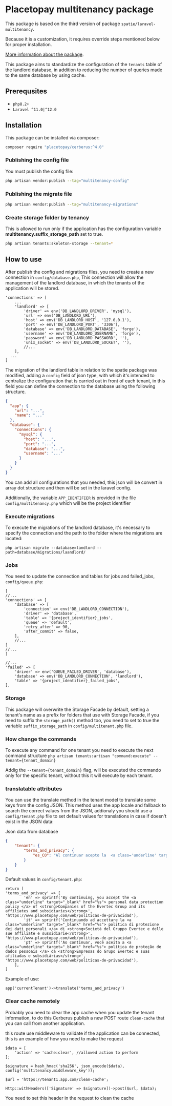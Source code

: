 # Placetopay multitenancy package

This package is based on the third version of package `spatie/laravel-multitenancy`.

Because it is a customization, it requires override steps mentioned below for proper installation.

[More information about the package](https://github.com/spatie/laravel-multitenancy/tree/v1).

This package aims to standardize the configuration of the ``tenants`` table of the landlord database, in addition to reducing the number of queries made to the same database by using cache.

## Prerequsites
- `php8.2+`
- `Laravel ^11.0|^12.0`

## Installation

This package can be installed via composer:

``` bash
composer require "placetopay/cerberus:^4.0"
```

### Publishing the config file

You must publish the config file:

``` bash
php artisan vendor:publish --tag="multitenancy-config"
```

### Publishing the migrate file

``` bash
php artisan vendor:publish --tag="multitenancy-migrations"
```

### Create storage folder by tenancy
This is allowed to run only if the application has the configuration variable **multitenancy.suffix_storage_path** set to true.

``` bash
php artisan tenants:skeleton-storage --tenant=*
```

## How to use
After publish the config and migrations files, you need to create a new connection in ``config/database.php``,
This connection will allow the management of the landlord database, in which the tenants of the application will be stored.

```
'connections' => [
    ...
    'landlord' => [
        'driver' => env('DB_LANDLORD_DRIVER', 'mysql'),
        'url' => env('DB_LANDLORD_URL'),
        'host' => env('DB_LANDLORD_HOST', '127.0.0.1'),
        'port' => env('DB_LANDLORD_PORT', '3306'),
        'database' => env('DB_LANDLORD_DATABASE', 'forge'),
        'username' => env('DB_LANDLORD_USERNAME', 'forge'),
        'password' => env('DB_LANDLORD_PASSWORD', ''),
        'unix_socket' => env('DB_LANDLORD_SOCKET', ''),
        //...
    ],
  ...
]
```

The migration of the landlord table in relation to the spatie package was modified, adding a `config` field of json type, 
with which it's intended to centralize the configuration that is carried out in front of each tenant, 
in this field you can define the connection to the database using the following structure.
```JSON
{
  "app": {
    "url": "...", 
    "name": "..."
  }, 
  "database": {
    "connections": {
      "mysql": {
        "host": "...", 
        "port": "...", 
        "database": "...", 
        "username": "..."
      }
    }
  }
}
```
You can add all configurations that you needed, this json will be convert in array dot structure
and then will be set in the laravel config. 

Additionally, the variable ``APP_IDENTIFIER`` is provided in the file ``config/multitenancy.php`` which will be the project identifier

### Execute migrations

To execute the migrations of the landlord database, it's necessary to specify the connection and the path 
to the folder where the migrations are located:
```` 
php artisan migrate --database=landlord --path=database/migrations/laandlord/ 
````

### Jobs
You need to update the connection and tables for jobs and failed_jobs, ``config/queue.php``:
```
[
//...
'connections' => [
    'database' => [
        'connection' => env('DB_LANDLORD_CONNECTION'),
        'driver' => 'database',
        'table' => '{project_identifier}_jobs',
        'queue' => 'default',
        'retry_after' => 90,
        'after_commit' => false,
    ],
    //...
]
//...
]

//...
'failed' => [
    'driver' => env('QUEUE_FAILED_DRIVER', 'database'),
    'database' => env('DB_LANDLORD_CONNECTION', 'landlord'),
    'table' => '{project_identifier}_failed_jobs',
],
```

### Storage
This package will overwrite the Storage Facade by default, setting a tenant's name as a prefix for folders that use 
with Storage Facade, if you need to suffix the ``storage_path()`` method too, you need to set to true the variable 
``suffix_storage_path`` in ``config/multitenant.php`` file.

### How change the commands
To execute any command for one tenant you need to execute the next command structure
```php artisan tenants:artisan "command:execute" --tenant={tenant_domain} ```

Addig the ``--tenant={tenant_domain}`` flag, will be executed the commando only for the specific tenant, without this it will execute by each tenant.

### translatable attributes

You can use the translate method in the tenant model to translate some keys from the config JSON. 
This method uses the app locale and fallback to search the correct values from the JSON, 
addionaly you should use a ``config/tenant.php`` file to set default values for translations in case if doesn't 
exist in the JSON data:

Json data from database
```json 
{
    "tenant": {
        "terms_and_privacy": {
            "es_CO": "Al continuar acepto la  <a class='underline' target='_blank' href='https: //www.placetopay.com/web/politicas-de-privacidad'> política de protección</a> de datos personales de <strong>Empresas del Grupo Evertec y sus filiales y subsidiarias</strong>"
        }
    }
}
```

Default values in ``config/tenant.php``:
```
return [
'terms_and_privacy' => [
        'en' => sprintf('By continuing, you accept the <a class="underline" target="_blank" href="%s"> personal data protection policy </a> of <strong>Companies of the Evertec Group and its affiliates and subsidiaries</strong>', 'https://www.placetopay.com/web/politicas-de-privacidad'),
        'it' => sprintf('Continuando ad accettare la <a class="underline" target="_blank" href="%s"> politica di protezione dei dati personali </a> di <strong>Società del Gruppo Evertec e delle sue affiliate e sussidiarie</strong>', 'https://www.placetopay.com/web/politicas-de-privacidad'),
        'pt' => sprintf('Ao continuar, você aceita a <a class="underline" target="_blank" href="%s"> política de proteção de dados pessoais </a> da <strong>Empresas do Grupo Evertec e suas afiliadas e subsidiárias</strong>', 'https://www.placetopay.com/web/politicas-de-privacidad'),
    ],
]
```

Example of use:
```
app('currentTenant')->translate('terms_and_privacy')
```

### Clear cache remotely
Probably you need to clear the app cache when you update the tenant information, 
to do this Cerberus publish a new POST route `clean-cache` that you can call from another application.

this route use middleware to validate if the application can be connected, this is an example of how you need to make the request 

```
$data = [
    'action' => 'cache:clear', //allowed action to perform
];

$signature = hash_hmac('sha256', json_encode($data), config('multitenancy.middleware_key'));

$url = 'https://tenant1.app.com/clean-cache';

Http::withHeaders(['Signature' => $signature])->post($url, $data);
```

You need to set this header in the request to clean the cache